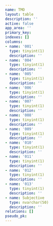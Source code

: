 ```yaml
---
name: TMO
layout: table
description: ''
active: false
app_area: ''
primary_key: 
indexes: []
columns:
- name: '001'
  type: tinyint(1)
  description: ''
- name: '004'
  type: tinyint(1)
  description: ''
- name: '005'
  type: tinyint(1)
  description: ''
- name: '006'
  type: tinyint(1)
  description: ''
- name: '007'
  type: tinyint(1)
  description: ''
- name: '008'
  type: tinyint(1)
  description: ''
- name: '009'
  type: tinyint(1)
  description: ''
- name: '010'
  type: tinyint(1)
  description: ''
- name: '011'
  type: tinyint(1)
  description: ''
- name: '012'
  type: tinyint(1)
  description: ''
- name: '013'
  type: tinyint(1)
  description: ''
- name: Subjective
  type: nvarchar(50)
  description: ''
relations: []
pseudo_pk: 
---
```


